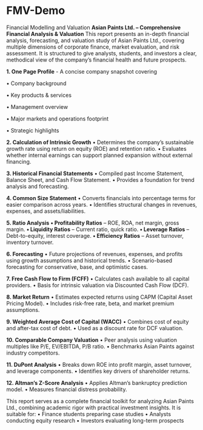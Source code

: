 # FMV-Demo
Financial Modelling and Valuation
**Asian Paints Ltd. – Comprehensive Financial Analysis & Valuation**
This report presents an in-depth financial analysis, forecasting, and valuation study of Asian Paints Ltd., covering multiple dimensions of corporate finance, market evaluation, and risk assessment. It is structured to give analysts, students, and investors a clear, methodical view of the company’s financial health and future prospects.

**1. One Page Profile** - A concise company snapshot covering

• Company background

• Key products & services

• Management overview

• Major markets and operations footprint

• Strategic highlights

**2. Calculation of Intrinsic Growth**
•	Determines the company’s sustainable growth rate using return on equity (ROE) and retention ratio.
•	Evaluates whether internal earnings can support planned expansion without external financing.

**3. Historical Financial Statements**
•	Compiled past Income Statement, Balance Sheet, and Cash Flow Statement.
•	Provides a foundation for trend analysis and forecasting.

**4. Common Size Statement**
•	Converts financials into percentage terms for easier comparison across years.
•	Identifies structural changes in revenues, expenses, and assets/liabilities.

**5. Ratio Analysis**
**•	Profitability Ratios** – ROE, ROA, net margin, gross margin.
**•	Liquidity Ratios** – Current ratio, quick ratio.
**•	Leverage Ratios** – Debt-to-equity, interest coverage.
**•	Efficiency Ratios** – Asset turnover, inventory turnover.

**6. Forecasting**
•	Future projections of revenues, expenses, and profits using growth assumptions and historical trends.
•	Scenario-based forecasting for conservative, base, and optimistic cases.

**7. Free Cash Flow to Firm (FCFF)**
•	Calculates cash available to all capital providers.
•	Basis for intrinsic valuation via Discounted Cash Flow (DCF).

**8. Market Return**
•	Estimates expected returns using CAPM (Capital Asset Pricing Model).
•	Includes risk-free rate, beta, and market premium assumptions.

**9. Weighted Average Cost of Capital (WACC)**
•	Combines cost of equity and after-tax cost of debt.
•	Used as a discount rate for DCF valuation.

**10. Comparable Company Valuation**
•	Peer analysis using valuation multiples like P/E, EV/EBITDA, P/B ratio.
•	Benchmarks Asian Paints against industry competitors.

**11. DuPont Analysis**
•	Breaks down ROE into profit margin, asset turnover, and leverage components.
•	Identifies key drivers of shareholder returns.

**12. Altman’s Z-Score Analysis**
•	Applies Altman’s bankruptcy prediction model.
•	Measures financial distress probability.


This report serves as a complete financial toolkit for analyzing Asian Paints Ltd., combining academic rigor with practical investment insights. It is suitable for:
•	Finance students preparing case studies
•	Analysts conducting equity research
•	Investors evaluating long-term prospects

